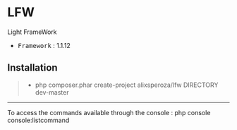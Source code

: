 # LFW
Light FrameWork

 - <kbd>Framework</kbd> : 1.1.12

Installation
----------

> - php composer.phar create-project alixsperoza/lfw DIRECTORY dev-master

----------

To access the commands available through the console : php console console:listcommand